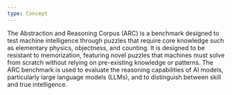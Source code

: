 ```yaml
---
type: Concept
---
```


The Abstraction and Reasoning Corpus (ARC) is a benchmark designed to test machine intelligence through puzzles that require core knowledge such as elementary physics, objectness, and counting. It is designed to be resistant to memorization, featuring novel puzzles that machines must solve from scratch without relying on pre-existing knowledge or patterns. The ARC benchmark is used to evaluate the reasoning capabilities of AI models, particularly large language models (LLMs), and to distinguish between skill and true intelligence.